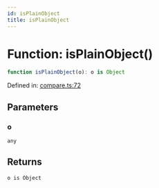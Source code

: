 ```yaml
---
id: isPlainObject
title: isPlainObject
---
```


<!-- DO NOT EDIT: this page is autogenerated from the type comments -->

# Function: isPlainObject()

```ts
function isPlainObject(o): o is Object
```

Defined in: [compare.ts:72](https://github.com/tanstack/pacer/blob/main/packages/pacer/src/compare.ts#L72)

## Parameters

### o

`any`

## Returns

`o is Object`

